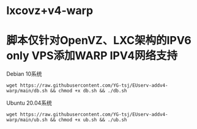 # lxcovz+v4-warp

# 脚本仅针对OpenVZ、LXC架构的IPV6 only VPS添加WARP IPV4网络支持

Debian 10系统
```
wget https://raw.githubusercontent.com/YG-tsj/EUserv-addv4-warp/main/db.sh && chmod +x db.sh && ./db.sh
```

Ubuntu 20.04系统
```
wget https://raw.githubusercontent.com/YG-tsj/EUserv-addv4-warp/main/ub.sh && chmod +x ub.sh && ./ub.sh
```
